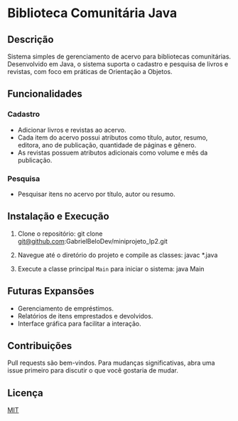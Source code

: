 # Biblioteca Comunitária Java

## Descrição
Sistema simples de gerenciamento de acervo para bibliotecas comunitárias. Desenvolvido em Java, o sistema suporta o cadastro e pesquisa de livros e revistas, com foco em práticas de Orientação a Objetos.

## Funcionalidades

### Cadastro
- Adicionar livros e revistas ao acervo.
- Cada item do acervo possui atributos como título, autor, resumo, editora, ano de publicação, quantidade de páginas e gênero.
- As revistas possuem atributos adicionais como volume e mês da publicação.

### Pesquisa
- Pesquisar itens no acervo por título, autor ou resumo.

## Instalação e Execução

1. Clone o repositório:
git clone git@github.com:GabrielBeloDev/miniprojeto_lp2.git

2. Navegue até o diretório do projeto e compile as classes:
javac *.java


3. Execute a classe principal `Main` para iniciar o sistema:
java Main
## Futuras Expansões
- Gerenciamento de empréstimos.
- Relatórios de itens emprestados e devolvidos.
- Interface gráfica para facilitar a interação.

## Contribuições
Pull requests são bem-vindos. Para mudanças significativas, abra uma issue primeiro para discutir o que você gostaria de mudar.

## Licença
[MIT](https://choosealicense.com/licenses/mit/)


